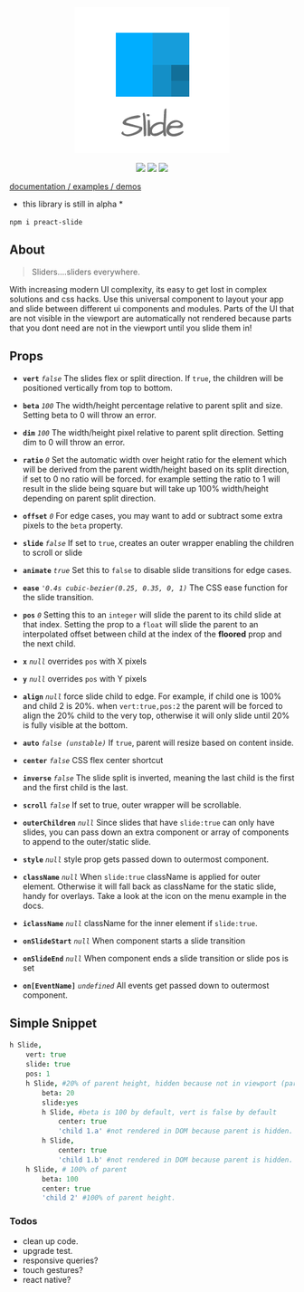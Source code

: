 <p align="center"><a href="http://arxii.github.io/preact-slide" alt="logo"><img src="/site/logo.png" /></a></p>
<p align="center">
<a href="https://npmjs.com/package/preact-slide" alt="npm link"><img src="https://img.shields.io/npm/v/preact-slide.svg?style=flat-square" /></a>
<a href="https://github.com/developit/preact" alt="preact dependency v8.2.7"><img src="https://img.shields.io/badge/preact-v8.2.7-blue.svg?style=flat-square" /></a>
<a href="https://travis-ci.org/arxii/preact-slide" alt="travis ci build and test"><img src="https://img.shields.io/travis/arxii/preact-slide.svg?style=flat-square" /></a>
</p>


[documentation / examples / demos](http://arxii.github.io/preact-slide)

* this library is still in alpha *

`npm i preact-slide`


## About
> Sliders....sliders everywhere.


With increasing modern UI complexity, its easy to get lost in complex solutions and css hacks. Use this universal component to layout your app and slide between different ui components and modules. Parts of the UI that are not visible in the viewport are automatically not rendered because parts that you dont need are not in the viewport until you slide them in!



## Props
* **`vert`** *`false`* The slides flex or split direction. If `true`, the children will be positioned vertically from top to bottom.

* **`beta`** *`100`* The width/height percentage relative to parent split and size. Setting beta to 0 will throw an error.

* **`dim`** *`100`* The width/height pixel relative to parent split direction. Setting dim to 0 will throw an error.

* **`ratio`** *`0`* Set the automatic width over height ratio for the element which will be derived from the parent width/height based on its split direction, if set to 0 no ratio will be forced. for example setting the ratio to 1 will result in the slide being square but will take up 100% width/height depending on parent split direction.

* **`offset`** *`0`* For edge cases, you may want to add or subtract some extra pixels to the `beta` property.

* **`slide`** *`false`* If set to `true`, creates an outer wrapper enabling the children to scroll or slide

* **`animate`** *`true`* Set this to `false` to disable slide transitions for edge cases.

* **`ease`** *`'0.4s cubic-bezier(0.25, 0.35, 0, 1)`* The CSS ease function for the slide transition.

* **`pos`** *`0`* Setting this to an `integer` will slide the parent to its child slide at that index. Setting the prop to a `float` will slide the parent to an interpolated offset between child at the index of the **floored** prop and the next child.

* **`x`** *`null`* overrides `pos` with X pixels

* **`y`** *`null`* overrides `pos` with Y pixels

* **`align`** *`null`* force slide child to edge. For example, if child one is 100% and child 2 is 20%. when `vert:true,pos:2` the parent will be forced to align the 20% child to the very top, otherwise it will only slide until 20% is fully visible at the bottom.

* **`auto`** *`false (unstable)`* If `true`, parent will resize based on content inside.

* **`center`** *`false`* CSS flex center shortcut

* **`inverse`** *`false`* The slide split is inverted, meaning the last child is the first and the first child is the last.

* **`scroll`** *`false`* If set to true, outer wrapper will be scrollable.

* **`outerChildren`** *`null`* Since slides that have `slide:true` can only have slides, you can pass down an extra component or array of components to append to the outer/static slide.

* **`style`** *`null`* style prop gets passed down to outermost component.

* **`className`** *`null`* When `slide:true` className is applied for outer element. Otherwise it will fall back as className for the static slide, handy for overlays. Take a look at the icon on the menu example in the docs.

* **`iclassName`** *`null`* className for the inner element if `slide:true`.

* **`onSlideStart`** *`null`* When component starts a slide transition

* **`onSlideEnd`** *`null`* When component ends a slide transition or slide pos is set

* **`on[EventName]`** *`undefined`* All events get passed down to outermost component.



## Simple Snippet
```coffeescript
h Slide,
	vert: true
	slide: true
	pos: 1
	h Slide, #20% of parent height, hidden because not in viewport (parent pos:1)
		beta: 20
		slide:yes
		h Slide, #beta is 100 by default, vert is false by default
			center: true
			'child 1.a' #not rendered in DOM because parent is hidden.
		h Slide,
			center: true
			'child 1.b' #not rendered in DOM because parent is hidden.
	h Slide, # 100% of parent 
		beta: 100
		center: true
		'child 2' #100% of parent height.

```



### Todos
+ clean up code.
+ upgrade test.
+ responsive queries?
+ touch gestures?
+ react native?